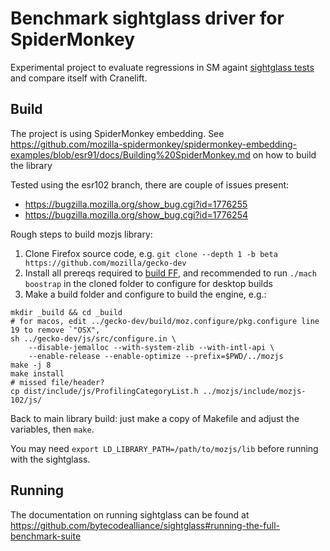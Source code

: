 # Benchmark sightglass driver for SpiderMonkey 

Experimental project to evaluate regressions in SM againt [sightglass tests](https://github.com/bytecodealliance/sightglass) and compare itself with Cranelift.

## Build

The project is using SpiderMonkey embedding. See https://github.com/mozilla-spidermonkey/spidermonkey-embedding-examples/blob/esr91/docs/Building%20SpiderMonkey.md on how to build the library

Tested using the esr102 branch, there are couple of issues present:
- https://bugzilla.mozilla.org/show_bug.cgi?id=1776255
- https://bugzilla.mozilla.org/show_bug.cgi?id=1776254

Rough steps to build mozjs library:
1. Clone Firefox source code, e.g. `git clone --depth 1 -b beta https://github.com/mozilla/gecko-dev`
2. Install all prereqs required to [build FF](https://firefox-source-docs.mozilla.org/setup/index.html), and recommended to run `./mach boostrap` in the cloned folder to configure for desktop builds
3. Make a build folder and configure to build the engine, e.g.:

```
mkdir _build && cd _build
# for macos, edit ../gecko-dev/build/moz.configure/pkg.configure line 19 to remove `"OSX", `
sh ../gecko-dev/js/src/configure.in \
    --disable-jemalloc --with-system-zlib --with-intl-api \
    --enable-release --enable-optimize --prefix=$PWD/../mozjs
make -j 8
make install
# missed file/header?
cp dist/include/js/ProfilingCategoryList.h ../mozjs/include/mozjs-102/js/
```

Back to main library build: just make a copy of Makefile and adjust the variables, then `make`.

You may need `export LD_LIBRARY_PATH=/path/to/mozjs/lib` before running with the sightglass.

## Running

The documentation on running sightglass can be found at https://github.com/bytecodealliance/sightglass#running-the-full-benchmark-suite

